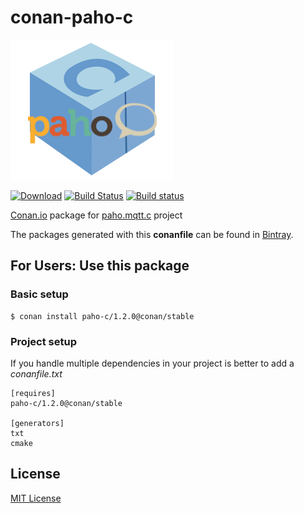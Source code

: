 # conan-paho-c

![conan-paho-c image](/images/conan-paho-c.png)

[![Download](https://api.bintray.com/packages/conan-community/conan/paho-c%3Aconan/images/download.svg)](https://bintray.com/conan-community/conan/paho-c%3Aconan/_latestVersion)
[![Build Status](https://travis-ci.org/conan-community/conan-paho-c.svg?branch=stable%2F1.2.0)](https://travis-ci.org/conan-community/conan-paho-c)
[![Build status](https://ci.appveyor.com/api/projects/status/jyeh443gn0l0f3bi/branch/stable/1.2.0?svg=true)](https://ci.appveyor.com/project/danimtb/conan-paho-c/branch/stable/1.2.0)

[Conan.io](https://conan.io) package for [paho.mqtt.c](https://github.com/eclipse/paho.mqtt.c) project

The packages generated with this **conanfile** can be found in [Bintray](https://bintray.com/conan-community/conan/paho-c%3Aconan).

## For Users: Use this package

### Basic setup

    $ conan install paho-c/1.2.0@conan/stable

### Project setup

If you handle multiple dependencies in your project is better to add a *conanfile.txt*

    [requires]
    paho-c/1.2.0@conan/stable

    [generators]
    txt
    cmake

## License

[MIT License](LICENSE)
